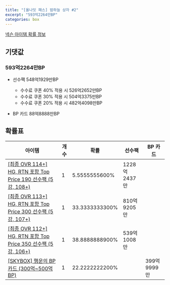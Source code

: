 ```yaml
---
title: "[올나잇 패스] 밤하늘 상자 #2"
excerpt: "593억2264만BP"
categories: box
---
```

[넥슨 아이템 확률 정보](http://iteminfo.nexon.com/probability/fo4?sn=7147)

## 기댓값
### 593억2264만BP
  - 선수팩 548억1929만BP
    - 수수료 쿠폰 40% 적용 시 526억2652만BP
    - 수수료 쿠폰 30% 적용 시 504억3375만BP
    - 수수료 쿠폰 20% 적용 시 482억4098만BP

  - BP 카드 88억8888만BP

## 확률표

|아이템|개수|확률|선수팩|BP 카드|
|---|---|---|---|---|
|[[최종 OVR 114+] HG, RTN 포함 Top Price 190 선수팩 (5강, 108+)](/player/7139)|1|5.5555555600%|1228억2437만||
|[[최종 OVR 113+] HG, RTN 포함 Top Price 300 선수팩 (5강, 107+)](/player/7140)|1|33.3333333300%|810억9205만||
|[[최종 OVR 112+] HG, RTN 포함 Top Price 350 선수팩 (5강, 106+)](/player/7141)|1|38.8888888900%|539억1008만||
|[[SKYBOX] 행운의 BP 카드 (300억~500억 BP)](/bp/7143)|1|22.2222222200%||399억9999만|
